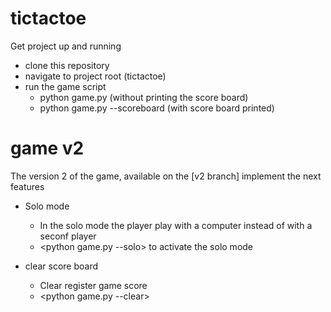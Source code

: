 # tictactoe

Get project up and running

- clone this repository
- navigate to project root (tictactoe)
- run the game script
  - python game.py (without printing the score board)
  - python game.py --scoreboard (with score board printed)

# game v2

The version 2 of the game, available on the [v2 branch] implement the next features

- Solo mode
  - In the solo mode the player play with a computer instead of with a seconf player
  - <python game.py --solo> to activate the solo mode

- clear score board
  - Clear register game score
  - <python game.py --clear>
